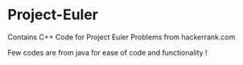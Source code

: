 # Project-Euler
Contains C++ Code for Project Euler Problems from hackerrank.com

Few codes are from java for ease of code and functionality !
